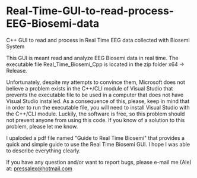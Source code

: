 # Real-Time-GUI-to-read-process-EEG-Biosemi-data
C++ GUI to read and process in Real Time EEG data collected with Biosemi System

This GUI is meant read and analyze EEG Biosemi data in real time. The executable file Real_Time_Biosemi_Cpp is located in the zip folder x64 -> Release. 

Unfortunately, despite my attempts to convince them, Microsoft does not believe a problem exists in the C++/CLI module of Visual Studio that prevents the executable file to be used in a computer that does not have Visual Studio installed. As a consequence of this, please, keep in mind that in order to run the executable file, you will need to install Visual Studio with the C++/CLI module. Luckily, the software is free, so this problem should not prevent anyone from using this code. If you know of a solution to this problem, please let me know.

I upaloded a pdf file named "Guide to Real Time Biosemi" that provides a quick and simple guide to use the Real Time Biosemi GUI. I hope I was able to describe everything clearly.

If you have any question and/or want to report bugs, please e-mail me (Ale) at: pressalex@hotmail.com
